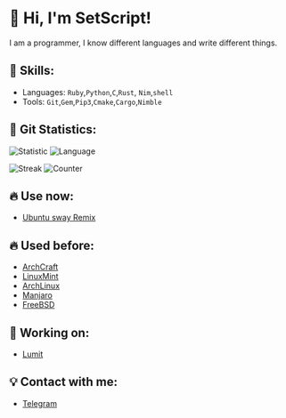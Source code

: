 # 👋 Hi, I'm SetScript!
I am a programmer, I know different languages and write different things.
## 🦷 Skills:
- Languages: `Ruby`,`Python`,`C`,`Rust`, `Nim`,`shell`
- Tools:
`Git`,`Gem`,`Pip3`,`Cmake`,`Cargo`,`Nimble`
## 🧸 Git Statistics:
![Statistic](https://github-readme-stats.vercel.app/api?username=SetScript&&show_icons=true&theme=radical)
![Language](https://github-readme-stats.vercel.app/api/top-langs/?username=SetScript&&layout=compact&theme=radical)

![Streak](https://github-readme-streak-stats.herokuapp.com/?user=setscript&&layout=compact&theme=radical)
![Counter](https://count.getloli.com/get/@setscript?theme=rule34) 

## 🔥 Use now:
- [Ubuntu sway Remix](https://ubuntusway.com)
## 🔥 Used before:
- [ArchCraft](https://archcraft.io)
- [LinuxMint](https://linuxmint.com)
- [ArchLinux](https://archlinux.org/)
- [Manjaro](https://manjaro.org)
- [FreeBSD](https://www.freebsd.org)
## 🎩 Working on:
- [Lumit](https://github.com/lumitstudio)
  
## 💡 Contact with me:
- [Telegram](https://t.me/arbuzk88)